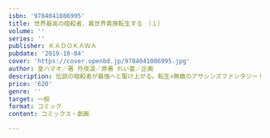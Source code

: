 ```yaml
---
isbn: '9784041086995'
title: 世界最高の暗殺者、異世界貴族転生する　（１）
volume: ''
series: ''
publisher: ＫＡＤＯＫＡＷＡ
pubdate: '2019-10-04'
cover: 'https://cover.openbd.jp/9784041086995.jpg'
author: 皇ハマオ／著 月夜涙／原著 れい亜／企画
description: 伝説の暗殺者が最強へと駆け上がる。転生×無敵のアサシンズファンタジー！
price: '620'
genre: ''
target: 一般
format: コミック
content: コミックス・劇画

---
```

